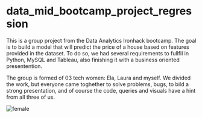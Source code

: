 # data_mid_bootcamp_project_regression

This is a group project from the Data Analytics Ironhack bootcamp. 
The goal is to build a model that will predict the price of a house based on features provided in the dataset.
To do so, we had several requirements to fullfil in Python, MySQL and Tableau, also finishing it with a business oriented presentention.

The group is formed of 03 tech women: Ela, Laura and myself. 
We divided the work, but everyone came toghether to solve problems, bugs, to bild a strong presentation, and of course the code, queries and visuals have a hint from all three of us.

![female](https://user-images.githubusercontent.com/97544770/212553117-4c7936fa-5ae3-4340-b728-7b141bee985f.gif)

